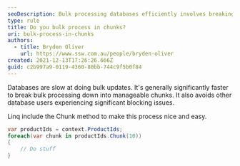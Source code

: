 ```yaml
---
seoDescription: Bulk processing databases efficiently involves breaking down updates into manageable chunks, reducing slowdowns and blocking issues for other users.
type: rule
title: Do you bulk process in chunks?
uri: bulk-process-in-chunks
authors:
  - title: Bryden Oliver
    url: https://www.ssw.com.au/people/bryden-oliver
created: 2021-12-13T17:26:26.666Z
guid: c2b997a9-0119-4360-80bb-744c9f5b0f84
---
```


Databases are slow at doing bulk updates. It's generally significantly faster to break bulk processing down into manageable chunks. It also avoids other database users experiencing significant blocking issues.

<!--endintro-->

Linq include the Chunk method to make this process nice and easy.

```cs
var productIds = context.ProductIds;
foreach(var chunk in productIds.Chunk(10))
{
    // Do stuff
}
```
